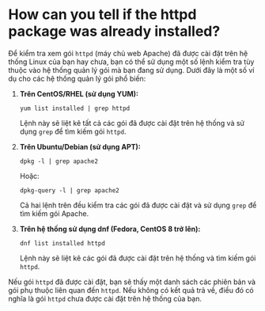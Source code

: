 # How can you tell if the httpd package was already installed?

Để kiểm tra xem gói `httpd` (máy chủ web Apache) đã được cài đặt trên hệ thống Linux của bạn hay chưa, bạn có thể sử dụng một số lệnh kiểm tra tùy thuộc vào hệ thống quản lý gói mà bạn đang sử dụng. Dưới đây là một số ví dụ cho các hệ thống quản lý gói phổ biến:

1. **Trên CentOS/RHEL (sử dụng YUM):**
    
    ```
    yum list installed | grep httpd
    
    ```
    
    Lệnh này sẽ liệt kê tất cả các gói đã được cài đặt trên hệ thống và sử dụng `grep` để tìm kiếm gói `httpd`.
    
2. **Trên Ubuntu/Debian (sử dụng APT):**
    
    ```
    dpkg -l | grep apache2
    
    ```
    
    Hoặc:
    
    ```
    dpkg-query -l | grep apache2
    
    ```
    
    Cả hai lệnh trên đều kiểm tra các gói đã được cài đặt và sử dụng `grep` để tìm kiếm gói Apache.
    
3. **Trên hệ thống sử dụng dnf (Fedora, CentOS 8 trở lên):**
    
    ```
    dnf list installed httpd
    
    ```
    
    Lệnh này sẽ liệt kê các gói đã được cài đặt trên hệ thống và tìm kiếm gói `httpd`.
    

Nếu gói `httpd` đã được cài đặt, bạn sẽ thấy một danh sách các phiên bản và gói phụ thuộc liên quan đến `httpd`. Nếu không có kết quả trả về, điều đó có nghĩa là gói `httpd` chưa được cài đặt trên hệ thống của bạn.